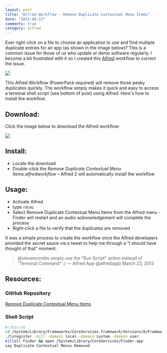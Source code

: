```yaml
---
layout: post
title: "Alfred Workflow - Remove Duplicate Contextual Menu Items"
date: "2013-04-13"
comments: true
category: alfred
---
```


Ever right-click on a file to choose an application to use and find multiple duplicate entries for an app (as shown in the image below)? This is a common issue for those of us who update or demo software regularly. I become a bit frustrated with it so I created this [Alfred](http://www.alfredapp.com) workflow to correct the issue.

![](http://2.bp.blogspot.com/-lU3_R1CRxjk/UIb0mkMR6kI/AAAAAAABDEQ/VT4BCpg08v8/s1600/alfred-icon.png)

This Alfred Workflow (PowerPack required) will remove those pesky duplicates quickly. The workflow simply makes it quick and easy to access a terminal shell script (see bottom of post) using Alfred. Here's how to install the workflow.

## Download:

Click the image below to download the Alfred workflow:

[![](http://www.stevencombs.com/images/common/alfred-workflow-icon100x80.png)](https://dl.dropboxusercontent.com/u/217516/Alfred%20Extensions/Remove%20duplicate%20contextual%20menu%20items.alfredworkflow)

## Install:

* Locate the download
* Double-click the _Remove Duplicate Contextual Menu Items.alfredworkflow_ – Alfred 2 will automatically install the workflow

## Usage:

* Activate Alfred
* type `rdcmi`
* Select Remove Duplicate Contextual Menu Items from the Alfred menu - Finder will restart and an audio acknowledgement will complete the process
* Right-click a file to verify that the duplicates are removed

It was a simple process to create the workflow once the Alfred developers provided the secret sauce via a tweet to help me through a “I should have thought of that” moment.

> @stevencombs simply use the "Run Script" action instead of "Terminal Command" :)
> — Alfred App @alfredapp) March 23, 2013

## Resources:

### GitHub Repository

[Remove Duplicate Contextual Menu Items](https://github.com/stevencombs/Remove-Duplicate-Contextual-Menu-Items)

### Shell Script

```bash
#!/bin/sh
cd /System/Library/Frameworks/CoreServices.framework/Versions/A/Frameworks/LaunchServices.framework/Versions/A/Support/
./lsregister -kill -domain local -domain system -domain user
killall Finder && open /System/Library/CoreServices/Finder.app
say Duplicate Contextual Menus Removed
```
